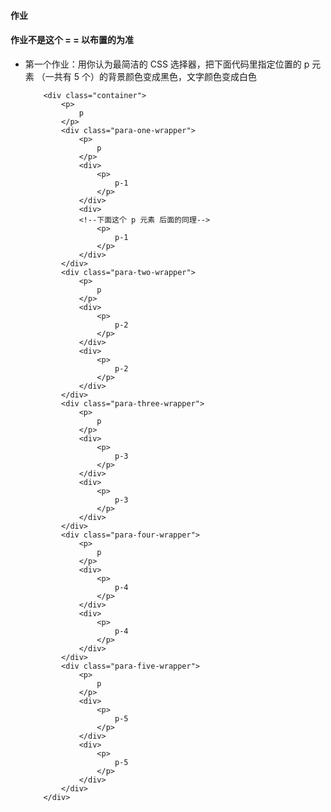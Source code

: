 #### 作业
####	作业不是这个 = = 以布置的为准

+	第一个作业：用你认为最简洁的 CSS 选择器，把下面代码里指定位置的 p 元素 （一共有 5 个）的背景颜色变成黑色，文字颜色变成白色

  			<div class="container">
  				<p>
  	                p
  	            </p>
  		        <div class="para-one-wrapper">
  		        	<p>
  		                p
  		            </p>
  		            <div>
  		                <p>
  		                    p-1
  		                </p>
  		            </div>
  		            <div>
  		            <!--下面这个 p 元素 后面的同理-->
  		                <p>
  		                    p-1	
  		                </p>
  		            </div>
  		        </div>
  		        <div class="para-two-wrapper">
  		       		<p>
  		                p
  		            </p>
  		            <div>
  		                <p>
  		                    p-2
  		                </p>
  		            </div>
  		            <div>
  		                <p>
  		                    p-2
  		                </p>
  		            </div>
  		        </div>
  		        <div class="para-three-wrapper">
  		        	<p>
  		                p
  		            </p>
  		            <div>
  		                <p>
  		                    p-3
  		                </p>
  		            </div>
  		            <div>
  		                <p>
  		                    p-3
  		                </p>
  		            </div>
  		        </div>
  		        <div class="para-four-wrapper">
  		        	<p>
  		                p
  		            </p>
  		            <div>
  		                <p>
  		                    p-4
  		                </p>
  		            </div>
  		            <div>
  		                <p>
  		                    p-4
  		                </p>
  		            </div>
  		        </div>
  		        <div class="para-five-wrapper">
  		        	<p>
  		                p
  		            </p>
  		            <div>
  		                <p>
  		                    p-5
  		                </p>
  		            </div>
  		            <div>
  		                <p>
  		                    p-5
  		                </p>
  		            </div>
  		        </div>
  		    </div>


